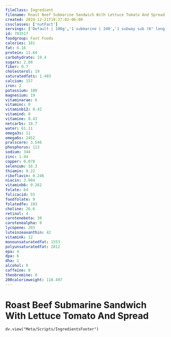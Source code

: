 ```yaml
---
fileClass: Ingredient
filename: Roast Beef Submarine Sandwich With Lettuce Tomato And Spread
created: 2024-12-21T19:27:02-06:00
cssclasses: ['nutFact']
servings: ['Default | 100g','1 submarine | 240','1 subway sub (6" long) | 240','1 subway sub (footlong) | 480','1 arby's super sandwich | 240','1 jerry's sub (8" long) | 350']
id: 783517
foodgroup: Fast Foods
calories: 181
fat: 6.16
protein: 11.64
carbohydrate: 19.4
sugars: 2.88
fiber: 0.7
cholesterol: 19
saturatedfats: 1.483
calcium: 157
iron: 2
potassium: 180
magnesium: 19
vitaminarae: 6
vitaminc: 0
vitaminb12: 0.42
vitamind: 0
vitamine: 0.43
netcarbs: 18.7
water: 61.11
omega3s: 11
omega6s: 2452
pralscore: 3.546
phosphorus: 113
sodium: 344
zinc: 1.44
copper: 0.078
selenium: 16.3
thiamin: 0.22
riboflavin: 0.246
niacin: 3.984
vitaminb6: 0.262
folate: 64
folicacid: 55
foodfolate: 9
folatedfe: 103
choline: 26.6
retinol: 4
carotenebeta: 38
carotenealpha: 0
lycopene: 203
luteinzeaxanthin: 42
vitamink: 12
monounsaturatedfat: 1553
polyunsaturatedfat: 2812
epa: 4
dpa: 6
dha: 1
alcohol: 0
caffeine: 0
theobromine: 0
200calorieweight: 110.497
---
```


# Roast Beef Submarine Sandwich With Lettuce Tomato And Spread

```dataviewjs
dv.view("Meta/Scripts/IngredientsFooter")
```